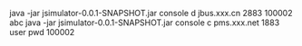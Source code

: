 java -jar jsimulator-0.0.1-SNAPSHOT.jar console d jbus.xxx.cn 2883 100002 abc
java -jar jsimulator-0.0.1-SNAPSHOT.jar console c pms.xxx.net 1883 user pwd 100002